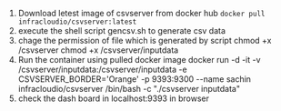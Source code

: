 1. Download letest image of csvserver from docker hub 
    `docker pull infracloudio/csvserver:latest`
2. execute the shell script gencsv.sh to generate csv data 
3. chage the permission of file which is generated by script 
    chmod +x /csvserver
    chmod +x /csvserver/inputdata
3. Run the container using pulled docker image 
    docker run -d -it -v /csvserver/inputdata:/csvserver/inputdata -e CSVSERVER_BORDER='Orange' -p 9393:9300 --name sachin infracloudio/csvserver /bin/bash -c "./csvserver inputdata"
4. check the dash board in localhost:9393 in browser 
